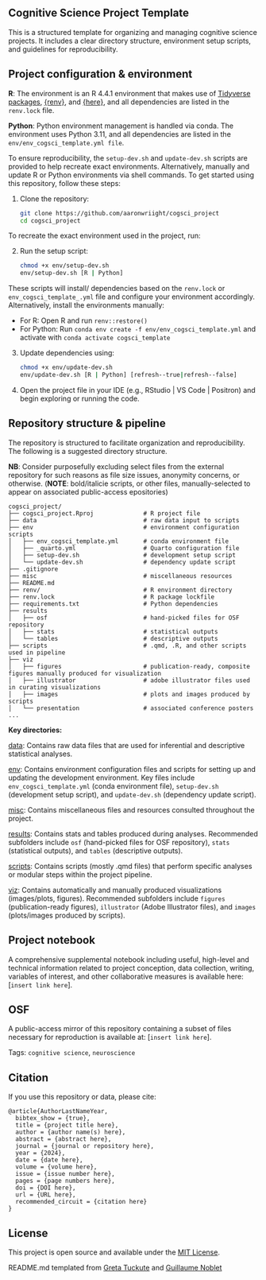 ## Cognitive Science Project Template

This is a structured template for organizing and managing cognitive science projects. It includes a clear directory structure, environment setup scripts, and guidelines for reproducibility.

## Project configuration & environment

**R**: The environment is an R 4.4.1 environment that makes use of [Tidyverse packages](https://www.tidyverse.org/packages/), [{renv}](https://rstudio.github.io/renv/), and [{here}](https://here.r-lib.org), and all dependencies are listed in the `renv.lock` file.

**Python**: Python environment management is handled via conda. The environment uses Python 3.11, and all dependencies are listed in the `env/env_cogsci_template.yml file`. 

To ensure reproducibility, the `setup-dev.sh` and `update-dev.sh` scripts are provided to help recreate exact environments. Alternatively, manually and update R or Python environments via shell commands. To get started using this repository, follow these steps:

1.  Clone the repository:

    ``` bash
    git clone https://github.com/aaronwriight/cogsci_project
    cd cogsci_project
    ```

To recreate the exact environment used in the project, run:

2.  Run the setup script:

    ``` bash
    chmod +x env/setup-dev.sh
    env/setup-dev.sh [R | Python]
    ```
These scripts will install/ dependencies based on the `renv.lock` or `env_cogsci_template_.yml` file and configure your environment accordingly. Alternatively, install the environments manually:
- For R: Open R and run `renv::restore()`
- For Python: Run `conda env create -f env/env_cogsci_template.yml` and activate with `conda activate cogsci_template`

3.  Update dependencies using:

    ``` bash
    chmod +x env/update-dev.sh
    env/update-dev.sh [R | Python] [refresh--true|refresh--false]
    ```

4.  Open the project file in your IDE (e.g., RStudio | VS Code | Positron) and begin exploring or running the code.

## Repository structure & pipeline

The repository is structured to facilitate organization and reproducibility. The following is a suggested directory structure.

**NB**: Consider purposefully excluding select files from the external repository for such reasons as file size issues, anonymity concerns, or otherwise. (**NOTE**: bold/italicie scripts, or other files, manually-selected to appear on associated public-access epositories)

```         
cogsci_project/
├── cogsci_project.Rproj              # R project file
├── data                              # raw data input to scripts
├── env                               # environment configuration scripts
│   ├── env_cogsci_template.yml       # conda environment file
│   ├── _quarto.yml                   # Quarto configuration file
│   ├── setup-dev.sh                  # development setup script
│   └── update-dev.sh                 # dependency update script    
├── .gitignore
├── misc                              # miscellaneous resources
├── README.md
├── renv/                             # R environment directory
├── renv.lock                         # R package lockfile
├── requirements.txt                  # Python dependencies
├── results
│   ├── osf                           # hand-picked files for OSF repository
│   ├── stats                         # statistical outputs
│   └── tables                        # descriptive outputs
├── scripts                           # .qmd, .R, and other scripts used in pipeline
├── viz
│   ├── figures                       # publication-ready, composite figures manually produced for visualization
│   ├── illustrator                   # adobe illustrator files used in curating visualizations
│   ├── images                        # plots and images produced by scripts
│   └── presentation                  # associated conference posters
...
```

**Key directories:**

[data](./data): Contains raw data files that are used for inferential and descriptive statistical analyses.

[env](./env): Contains environment configuration files and scripts for setting up and updating the development environment. Key files include `env_cogsci_template.yml` (conda environment file), `setup-dev.sh` (development setup script), and `update-dev.sh` (dependency update script).

[misc](./misc): Contains miscellaneous files and resources consulted throughout the project.

[results](./results): Contains stats and tables produced during analyses. Recommended subfolders include `osf` (hand-picked files for OSF repository), `stats` (statistical outputs), and `tables` (descriptive outputs).

[scripts](./scripts): Contains scripts (mostly .qmd files) that perform specific analyses or modular steps within the project pipeline.

[viz](./viz): Contains automatically and manually produced visualizations (images/plots, figures). Recommended subfolders include `figures` (publication-ready figures), `illustrator` (Adobe Illustrator files), and `images` (plots/images produced by scripts).

## Project notebook

A comprehensive supplemental notebook including useful, high-level and technical information related to project conception, data collection, writing, variables of interest, and other collaborative measures is available here: [`insert link here`].

## OSF

A public-access mirror of this repository containing a subset of files necessary for reproduction is available at: [`insert link here`].

Tags: `cognitive science`, `neuroscience`

## Citation

If you use this repository or data, please cite:

```         
@article{AuthorLastNameYear,
  bibtex_show = {true},
  title = {project title here},
  author = {author name(s) here},
  abstract = {abstract here},
  journal = {journal or repository here},
  year = {2024},
  date = {date here},
  volume = {volume here},
  issue = {issue number here},
  pages = {page numbers here},
  doi = {DOI here},
  url = {URL here},
  recommended_circuit = {citation here}
}
```

## License

This project is open source and available under the [MIT License](LICENSE).

README.md templated from [Greta Tuckute](https://github.com/gretatuckute/drive_suppress_brains/blob/main/README.md) and [Guillaume Noblet](https://github.com/gnoblet/TidyTuesday/blob/main/README.md)